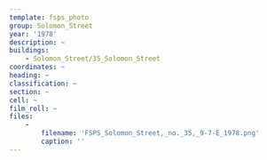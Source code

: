 ```yaml
---
template: fsps_photo
group: Solomon_Street
year: '1978'
description: ~
buildings:
    - Solomon_Street/35_Solomon_Street
coordinates: ~
heading: ~
classification: ~
section: ~
cell: ~
film_roll: ~
files:
    -
        filename: 'FSPS_Solomon_Street,_no._35,_9-7-E_1978.png'
        caption: ''
---
```

